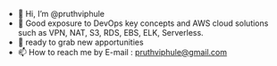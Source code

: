 - 👋 Hi, I’m @pruthviphule
- 👀 Good exposure to DevOps key concepts and AWS cloud solutions such as VPN, NAT, S3, RDS, EBS, ELK, Serverless.
- 🌱 ready to grab new apportunities
- 📫 How to reach me by E-mail : pruthviphule@gmail.com

<!---
pruthviphule/pruthviphule is a ✨ special ✨ repository because its `README.md` (this file) appears on your GitHub profile.
You can click the Preview link to take a look at your changes.
--->
